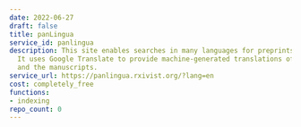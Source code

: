 ```yaml
---
date: 2022-06-27
draft: false
title: panLingua
service_id: panlingua
description: This site enables searches in many languages for preprints on bioRxiv.
  It uses Google Translate to provide machine-generated translations of the query
  and the manuscripts.
service_url: https://panlingua.rxivist.org/?lang=en
cost: completely_free
functions:
- indexing
repo_count: 0
---
```



